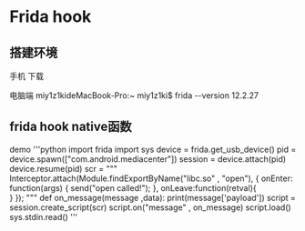# Frida hook

## 搭建环境
手机
下载

电脑端
miy1z1kideMacBook-Pro:~ miy1z1ki$ frida --version
12.2.27

## frida hook native函数
demo
	'''python
	import frida
	import sys
	device = frida.get_usb_device()
	pid = device.spawn(["com.android.mediacenter"])
	session = device.attach(pid)
	device.resume(pid)
	scr = """
	Interceptor.attach(Module.findExportByName("libc.so" , "open"), {
	    onEnter: function(args) {
	        send("open called!");
	    },
	    onLeave:function(retval){   
	    }
	});
	"""
	def on_message(message ,data):
	    print(message['payload'])
	script = session.create_script(scr)
	script.on("message" , on_message)
	script.load()
	sys.stdin.read()
	'''